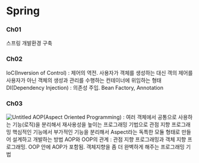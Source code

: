 # Spring

### Ch01 
스프링 개발환경 구축

### Ch02
IoC(Inversion of Control) : 제어의 역전. 사용자가 객체를 생성하는 대신 객의 제어를 사용자가 아닌 객체의 생성과 관리를 수행하는 컨테이너에 위임하는 형태
DI(Dependency Injection) : 의존성 주입. Bean Factory, Annotation

### Ch03
![Untitled](https://github.com/wjdals1217/Spring/assets/136421876/7ffc2d9f-6100-4416-9860-bf77b02e6c37)
AOP(Aspect Oriented Programming) : 여러 객체에서 공통으로 사용하는 기능(로직)을 분리해서 재사용성을 높이는 프로그래밍 기법으로 관점 지향 프로그래밍 
핵심적인 기능에서 부가적인 기능을 분리해서 Aspect라는 독특한 모듈 형태로 만들어 설계하고 개발하는 방법
AOP와 OOP의 관계 : 관점 지향 프로그래밍과 객체 지향 프로그래밍. OOP 안에 AOP가 포함됨. 객체지향을 좀 더 완벽하게 해주는 프로그래밍 기법
